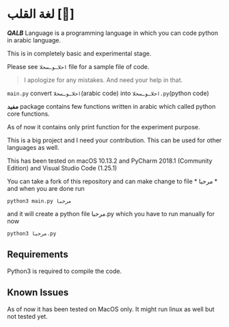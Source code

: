 # لغة القلب [:blue_heart:] 
**_QALB_** Language is a programming language in which you can code python in arabic language.

This is in completely basic and experimental stage.

Please see `احلاـوـسحلا` file for a sample file of code. 
> I apologize for any mistakes. And need your help in that.

`main.py` convert `احلاـوـسحلا`(arabic code) into `احلاـوـسحلا.py`(python code)

**مفيد** package contains few functions written in arabic which called python core functions.

As of now it contains only print function for the experiment purpose. 

This is a big project and I need your contribution. This can be used for other languages as well.

This has been tested on macOS 10.13.2 and PyCharm 2018.1 (Community Edition) and Visual Studio Code (1.25.1)

You can take a fork of this repository and can make change to file * مرحبا * and when you are done run

`python3 main.py مرحبا`

and it will create a python file مرحبا.py which you have to run manually for now

`python3 مرحبا.py`

## Requirements

Python3 is required to compile the code.

## Known Issues

As of now it has been tested on MacOS only. It might run linux as well but not tested yet.
